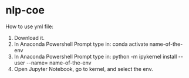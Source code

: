 # nlp-coe

How to use yml file:

1. Download it.
2. In Anaconda Powershell Prompt type in: conda activate name-of-the-env
3. In Anaconda Powershell Prompt type in: python -m ipykernel install --user --name= name-of-the-env
3. Open Jupyter Notebook, go to kernel, and select the env. 
